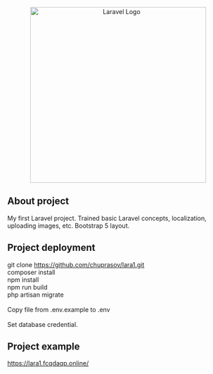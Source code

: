 <p align="center"><a href="https://laravel.com" target="_blank"><img src="https://raw.githubusercontent.com/laravel/art/master/logo-lockup/5%20SVG/2%20CMYK/1%20Full%20Color/laravel-logolockup-cmyk-red.svg" width="400" alt="Laravel Logo"></a></p>

## About project

My first Laravel project. Trained basic Laravel concepts, localization, uploading images, etc.
Bootstrap 5 layout.

## Project deployment

git clone https://github.com/chuprasov/lara1.git <br>
composer install <br>
npm install <br>
npm run build <br>
php artisan migrate <br>
<br>
Copy file from .env.example to .env <br>
<br>
Set database credential. <br>

## Project example
https://lara1.fcqdaqp.online/
